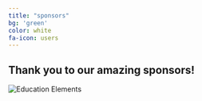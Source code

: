 ```yaml
---
title: "sponsors"
bg: 'green'
color: white
fa-icon: users
---
```


## Thank you to our amazing sponsors!

![Education Elements](https://tctechcrunch2011.files.wordpress.com/2012/03/8224_800.gif)
